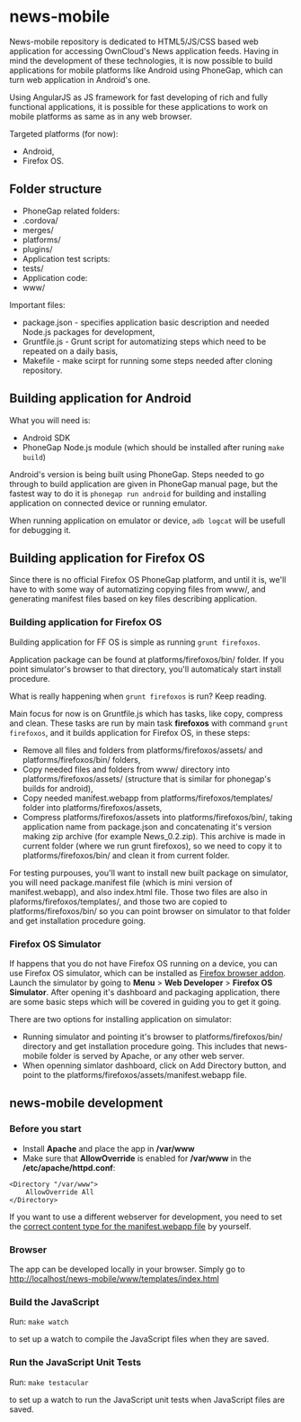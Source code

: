# news-mobile

News-mobile repository is dedicated to HTML5/JS/CSS based web application for accessing OwnCloud's News application feeds. Having in mind the development of these technologies, it is now possible to build applications for mobile platforms like Android using PhoneGap, which can turn web application in Android's one.

Using AngularJS as JS framework for fast developing of rich and fully functional applications, it is possible for these applications to work on mobile platforms as same as in any web browser.

Targeted platforms (for now):
* Android,
* Firefox OS.


## Folder structure

* PhoneGap related folders:
 * .cordova/
 * merges/
 * platforms/
 * plugins/
* Application test scripts:
 * tests/
* Application code:
 * www/

 
Important files:
* package.json - specifies application basic description and needed Node.js packages for development,
* Gruntfile.js - Grunt script for automatizing steps which need to be repeated on a daily basis,
* Makefile - make scirpt for running some steps needed after cloning repository.


## Building application for Android


What you will need is:
* Android SDK
* PhoneGap Node.js module (which should be installed after runing ```make build```)

Android's version is being built using PhoneGap. Steps needed to go through to build application are given in PhoneGap manual page, but the fastest way to do it is ```phonegap run android``` for building and installing application on connected device or running emulator.

When running application on emulator or device, ```adb logcat``` will be usefull for debugging it.


## Building application for Firefox OS


Since there is no official Firefox OS PhoneGap platform, and until it is, we'll have to with some way of automatizing copying files from www/, and generating manifest files based on key files describing application.


### Building application for Firefox OS

Building application for FF OS is simple as running ```grunt firefoxos```.

Application package can be found at platforms/firefoxos/bin/ folder. If you point simulator's browser to that directory, you'll automaticaly start install procedure.

What is really happening when ```grunt firefoxos``` is run? Keep reading.

Main focus for now is on Gruntfile.js which has tasks, like copy, compress and clean. These tasks are run by main task __firefoxos__ with command ```grunt firefoxos```, and it builds application for Firefox OS, in these steps:
* Remove all files and folders from platforms/firefoxos/assets/ and platforms/firefoxos/bin/ folders,
* Copy needed files and folders from www/ directory into platforms/firefoxos/assets/ (structure that is similar for phonegap's builds for android),
* Copy needed manifest.webapp from platforms/firefoxos/templates/ folder into platforms/firefoxos/assets,
* Compress platforms/firefoxos/assets into platforms/firefoxos/bin/, taking application name from package.json and concatenating it's version making zip archive (for example News_0.2.zip). This archive is made in current folder (where we run grunt firefoxos), so we need to copy it to platforms/firefoxos/bin/ and clean it from current folder.

For testing purpouses, you'll want to install new built package on simulator, you will need package.manifest file (which is mini version of manifest.webapp), and also index.html file. Those two files are also in plaforms/firefoxos/templates/, and those two are copied to platforms/firefoxos/bin/ so you can point browser on simulator to that folder and get installation procedure going.

### Firefox OS Simulator 

If happens that you do not have Firefox OS running on a device, you can use Firefox OS simulator, which can be installed as [Firefox browser addon](https://addons.mozilla.org/de/firefox/addon/firefox-os-simulator/). Launch the simulator by going to  **Menu** > **Web Developer** > **Firefox OS Simulator**. After opening it's dashboard and packaging application, there are some basic steps which will be covered in guiding you to get it going.

There are two options for installing application on simulator:
* Running simulator and pointing it's browser to platforms/firefoxos/bin/ directory and get installation procedure going. This includes that news-mobile folder is served by Apache, or any other web server.
* When openning simlator dashboard, click on Add Directory button, and point to the platforms/firefoxos/assets/manifest.webapp file.

## news-mobile development

### Before you start
* Install **Apache** and place the app in **/var/www**
* Make sure that **AllowOverride** is enabled for **/var/www** in the **/etc/apache/httpd.conf**:

```
<Directory "/var/www">
	AllowOverride All
</Directory>
```

If you want to use a different webserver for development, you need to set the [correct content type for the manifest.webapp file](https://developer.mozilla.org/en-US/docs/Web/Apps/Manifest?redirectlocale=en-US&redirectslug=Apps%2FManifest#Serving_manifests) by yourself.

### Browser

The app can be developed locally in your browser. Simply go to [http://localhost/news-mobile/www/templates/index.html](http://localhost/news-mobile/www/templates/index.html)

### Build the JavaScript

Run: ```make watch```

to set up a watch to compile the JavaScript files when they are saved.

### Run the JavaScript Unit Tests

Run: ```make testacular```

to set up a watch to run the JavaScript unit tests when JavaScript files are saved.
